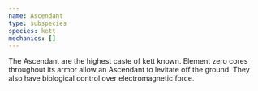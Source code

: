 ```yaml
---
name: Ascendant
type: subspecies
species: kett
mechanics: []
---
```

The Ascendant are the highest caste of kett known. Element zero cores throughout
its armor allow an Ascendant to levitate off the ground. They also have biological
control over electromagnetic force.
